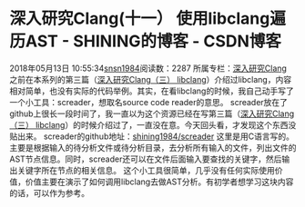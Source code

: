 # 深入研究Clang(十一） 使用libclang遍历AST - SHINING的博客 - CSDN博客
2018年05月13日 10:55:34[snsn1984](https://me.csdn.net/snsn1984)阅读数：2287
所属专栏：[深入研究Clang](https://blog.csdn.net/column/details/hacking-clang.html)
 之前在本系列的第三篇（[深入研究Clang（三） libclang](https://blog.csdn.net/snsn1984/article/details/25888949)）介绍过libclang，内容相对简单，也没有实际的代码举例。其实，在看libclang的时候，我自己动手写了一个小工具：screader，想取名source code reader的意思。
       screader放在了github上很长一段时间了，我一直以为这个资源已经在写第三篇（[深入研究Clang（三） libclang](https://blog.csdn.net/snsn1984/article/details/25888949)）的时候介绍过了，一直没在意。今天回头看，才发现这个东西没贴出来。
screader的github地址：[shining1984/screader](https://link.zhihu.com/?target=https%3A//github.com/shining1984/screader)
       这里是用C语言写的。主要是根据输入的待分析文件或待分析目录，去分析所有输入的文件，列出文件的AST节点信息。同时，screader还可以在文件后面输入要查找的关键字，然后输出关键字所在节点的相关信息。
       这个小工具很简单，几乎没有任何实际使用价值，价值主要在演示了如何调用libclang去做AST分析。有初学者想学习这块内容的话，可以作为参考。
